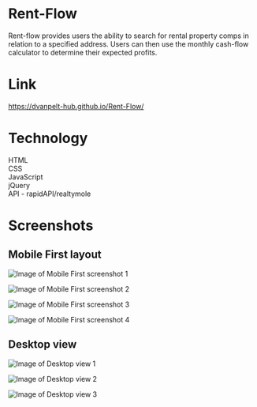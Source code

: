 # Rent-Flow
Rent-flow provides users the ability to search for rental property comps in relation to a specified address. Users can then use the monthly cash-flow calculator to determine their expected profits.

# Link
https://dvanpelt-hub.github.io/Rent-Flow/
# Technology
HTML
<br>
CSS
<br>
JavaScript
<br>
jQuery
<br>
API - rapidAPI/realtymole
<br>

# Screenshots

## Mobile First layout

![Image of Mobile First screenshot 1](screenshots/mobilefirst.jpg)

![Image of Mobile First screenshot 2](screenshots/mobilefirst2.jpg)

![Image of Mobile First screenshot 3](screenshots/mobilefirst3.jpg)

![Image of Mobile First screenshot 4](screenshots/mobilefirst4.jpg)

## Desktop view

![Image of Desktop view 1](screenshots/desktop.jpg)

![Image of Desktop view 2](screenshots/desktop2.jpg)

![Image of Desktop view 3](screenshots/desktop3.jpg)